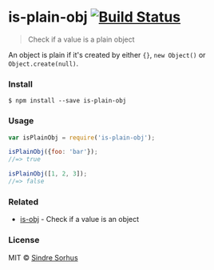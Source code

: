 # is-plain-obj [![Build Status](https://travis-ci.org/sindresorhus/is-plain-obj.svg?branch=master)](https://travis-ci.org/sindresorhus/is-plain-obj)

> Check if a value is a plain object

An object is plain if it's created by either `{}`, `new Object()` or `Object.create(null)`.


###  Install

```
$ npm install --save is-plain-obj
```


###  Usage

```js
var isPlainObj = require('is-plain-obj');

isPlainObj({foo: 'bar'});
//=> true

isPlainObj([1, 2, 3]);
//=> false
```


###  Related

- [is-obj](https://github.com/sindresorhus/is-obj) - Check if a value is an object


###  License

MIT © [Sindre Sorhus](http://sindresorhus.com)
